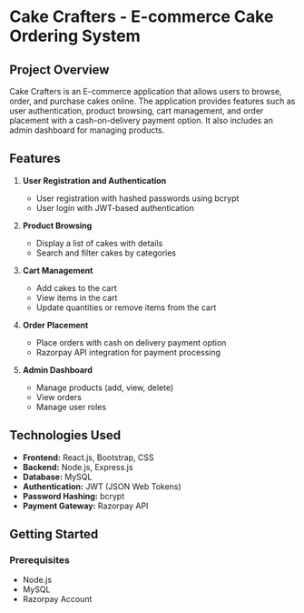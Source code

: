 # Cake Crafters - E-commerce Cake Ordering System

## Project Overview

Cake Crafters is an E-commerce application that allows users to browse, order, and purchase cakes online. The application provides features such as user authentication, product browsing, cart management, and order placement with a cash-on-delivery payment option. It also includes an admin dashboard for managing products.

## Features

1. **User Registration and Authentication**
   - User registration with hashed passwords using bcrypt
   - User login with JWT-based authentication

2. **Product Browsing**
   - Display a list of cakes with details
   - Search and filter cakes by categories

3. **Cart Management**
   - Add cakes to the cart
   - View items in the cart
   - Update quantities or remove items from the cart

4. **Order Placement**
   - Place orders with cash on delivery payment option
   - Razorpay API integration for payment processing

5. **Admin Dashboard**
   - Manage products (add, view, delete)
   - View orders
   - Manage user roles

## Technologies Used

- **Frontend:** React.js, Bootstrap, CSS
- **Backend:** Node.js, Express.js
- **Database:** MySQL
- **Authentication:** JWT (JSON Web Tokens)
- **Password Hashing:** bcrypt
- **Payment Gateway:** Razorpay API

## Getting Started

### Prerequisites

- Node.js
- MySQL
- Razorpay Account
